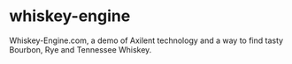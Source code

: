 whiskey-engine
==============

Whiskey-Engine.com, a demo of Axilent technology and a way to find tasty Bourbon, Rye and Tennessee Whiskey.

